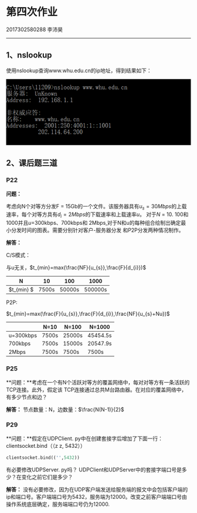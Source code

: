 # 第四次作业

2017302580288 李沛昊

***

## 1、nslookup

使用nslookup查询www.whu.edu.cn的ip地址，得到结果如下：

![image](./asserts/nslookup.png)

## 2、课后题三道

### P22

**问题：**

考虑向N个对等方分发F = 15Gb的一个文件。该服务器具有$u_{s}= 30Mbps$的上载速率，每个对等方具有$d_{i}= 2Mbps$的下载速率和上载速率$u$。 对于$N$ = 10. 100和1000并且$u$=300kbps、700kbps和
2Mbps,对于N和u的每种组合绘制岀确定最小分发时间的图表。需要分别针对客户-服务器分发 和P2P分发两种情况制作。

**解答：**

C/S模式：

与u无关，$t_{min}=max(\frac{NF}{u_{s}},\frac{F}{d_{i}})$

| N          | 10    | 100    | 1000    |
| ---------- | ----- | ------ | ------- |
| $t_{min} $ | 7500s | 50000s | 500000s |

P2P:

$t_{min}=max(\frac{F}{u_{s}},\frac{F}{d_{i}},\frac{NF}{u_{s}+Nu})$

|           | N=10  | N=100  | N=1000   |
| --------- | ----- | ------ | -------- |
| u=300kbps | 7500s | 25000s | 45454.5s |
| 700kbps   | 7500s | 15000s | 20547.9s |
| 2Mbps     | 7500s | 7500s  | 7500s    |

### P25

**问题：**考虑在一个有N个活跃对等方的覆盖网络中，每对对等方有一条活跃的TCP连接。此外，假定该 TCP连接通过总共M台路由器。在对应的覆盖网络中，有多少节点和边？ 

**解答：** 节点数量：N，边数量：$\frac{N(N-1)}{2}$

### P29

**问题：**假定在UDPClient. py中在创建套接字后增加了下面一行： clientsocket.bind（（z z, 5432））

```python
clientsocket.bind(('',5432))
```

有必要修改UDPServer. py吗？ UDPClient和UDPServer中的套接字端口号是多少？在变化之前它们是多少？

**解答：** 没有必要修改，因为在UDP客户端发送给服务端的报文中会包括客户端的ip和端口号。客户端端口号为5432，服务端为12000。改变之前客户端端口号由操作系统底层确定，服务端端口号仍为12000.